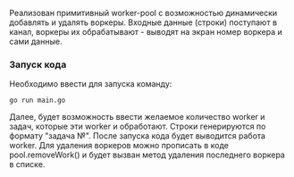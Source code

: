 Реализован примитивный worker-pool c возможностью динамически добавлять и удалять воркеры. Входные данные (строки) поступают в канал, воркеры их обрабатывают - выводят на экран номер воркера и сами данные.

### Запуск кода
Необходимо ввести для запуска команду:

```
go run main.go
```
Далее, будет возможность ввести желаемое количество worker и задач, которые эти worker и обработают. Строки генерируются по формату "задача №".
После запуска кода будет выводится работа worker.
Для удаления воркеров можно прописать в коде pool.removeWork() и будет вызван метод удаления последнего воркера в списке.
